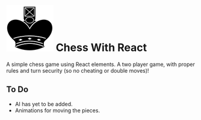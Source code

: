 # ![project logo](img/black/queen.png) Chess With React

A simple chess game using React elements. A two player game, with proper rules and turn security (so no cheating or double moves)!

## To Do
- AI has yet to be added.
- Animations for moving the pieces.

